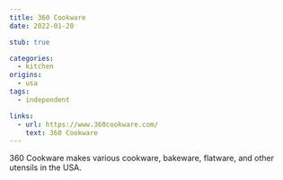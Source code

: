 ```yaml
---
title: 360 Cookware
date: 2022-01-20

stub: true

categories:
  - kitchen
origins:
  - usa
tags:
  - independent

links:
  - url: https://www.360cookware.com/
    text: 360 Cookware
---
```


360 Cookware makes various cookware, bakeware, flatware, and other utensils in
the USA.
